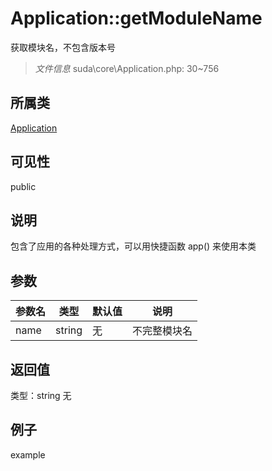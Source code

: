 # Application::getModuleName
获取模块名，不包含版本号
> *文件信息* suda\core\Application.php: 30~756
## 所属类 

[Application](../Application.md)

## 可见性

  public  
## 说明


包含了应用的各种处理方式，可以用快捷函数 app() 来使用本类


## 参数

| 参数名 | 类型 | 默认值 | 说明 |
|--------|-----|-------|-------|
| name |  string | 无 |  不完整模块名 |

## 返回值
类型：string
无

## 例子

example